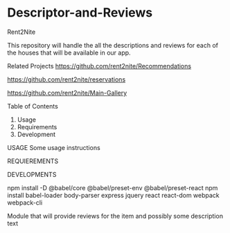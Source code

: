 # Descriptor-and-Reviews

Rent2Nite

This repository will handle the all the descriptions and reviews for each of the houses that will be available in our app.


Related Projects
https://github.com/rent2nite/Recommendations

https://github.com/rent2nite/reservations

https://github.com/rent2nite/Main-Gallery

Table of Contents 

1. Usage
2. Requirements
3. Development


USAGE 
Some usage instructions 

REQUIEREMENTS

DEVELOPMENTS

npm install -D @babel/core @babel/preset-env @babel/preset-react
npm install babel-loader body-parser express jquery react react-dom webpack webpack-cli



Module that will provide reviews for the item and possibly some description text
